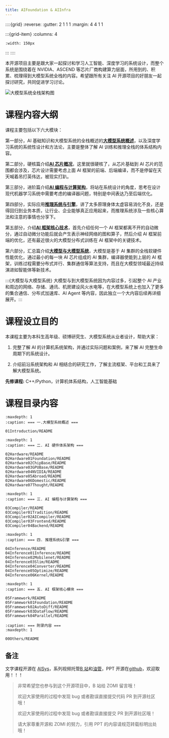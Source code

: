 ```yaml
---
title: AIFoundation & AIInfra 
---
```


::::{grid}
:reverse:
:gutter: 2 1 1 1
:margin: 4 4 1 1

:::{grid-item}
:columns: 4

```{image} ./_static/logo-square.svg
:width: 150px
```
:::
::::

本开源项目主要是跟大家一起探讨和学习人工智能、深度学习的系统设计，而整个系统是围绕着在 NVIDIA、ASCEND 等芯片厂商构建算力层面，所用到的、积累、梳理得到大模型系统全栈的内容。希望跟所有关注 AI 开源项目的好朋友一起探讨研究，共同促进学习讨论。

![大模型系统全栈架构图](images/01Introduction/03Architecture03.png)

# 课程内容大纲

课程主要包括以下六大模块：

第一部分，AI 基础知识和大模型系统的全栈概述的[<u>**大模型系统概述**</u>](./01Introduction/README.md)，以及深度学习系统的系统性设计和方法论，主要是整体了解 AI 训练和推理全栈的体系结构内容。

第二部分，硬核篇介绍[<u>**AI 芯片概况**</u>](./02Hardware/README.md)，这里就很硬核了，从芯片基础到 AI 芯片的范围都会涉及，芯片设计需要考虑上面 AI 框架的前端、后端编译，而不是停留在天天喊着吊打英伟达，被现实打趴。

第三部分，进阶篇介绍[<u>**AI 编程与计算架构**</u>](./03Compiler/README.md)，将站在系统设计的角度，思考在设计现代机器学习系统中需要考虑的编译器问题，特别是中间表达乃至后端优化。

第四部分，实际应用[<u>**推理系统与引擎**</u>](./04Inference/README.md)，讲了太多原理身体太虚容易消化不良，还是得回归到业务本质，让行业、企业能够真正应用起来，而推理系统涉及一些核心算法和注意的事情也分享下。

第五部分，介绍[<u>**AI 框架核心技术**</u>](./05Framework/README.md)，首先介绍任何一个 AI 框架都离不开的自动微分，通过自动微分功能后就会产生表示神经网络的图和算子，然后介绍 AI 框架前端的优化，还有最近很火的大模型分布式训练在 AI 框架中的关键技术。

第六部分，汇总篇介绍<u>**大模型与大模型系统**</u>，大模型是基于 AI 集群的全栈软硬件性能优化，通过最小的每一块 AI 芯片组成的 AI 集群，编译器使能到上层的 AI 框架，训练过程需要分布式并行、集群通信等算法支持，而且在大模型领域最近持续演进如智能体等新技术。

:::{大模型与大模型系统} 大模型与到大模型系统因为内容过多，引起整个 AI 产业和周边的网络、存储、通讯、机房建设风火水电等，在大模型系统上也加入了更多的集合通信、分布式加速库、AI Agent 等内容，因此独立一个大内容后续再详细展开。:::

# 课程设立目的

本课程主要为本科生高年级、硕博研究生、大模型系统从业者设计，帮助大家：

1. 完整了解 AI 的计算机系统架构，并通过实际问题和案例，来了解 AI 完整生命周期下的系统设计。

2. 介绍前沿系统架构和 AI 相结合的研究工作，了解主流框架、平台和工具来了解大模型系统。

**先修课程:** C++/Python，计算机体系结构，人工智能基础

# 课程目录内容

<!-- ## 一.大模型系统概述 -->

```{toctree}
:maxdepth: 1
:caption: === 一.大模型系统概述 ===

01Introduction/README
```

<!-- ## 二. AI 硬件体系架构 -->

```{toctree}
:maxdepth: 1
:caption: === 二. AI 硬件体系架构 ===

02Hardware/README
02Hardware01Foundation/README
02Hardware02ChipBase/README
02Hardware03GPUBase/README
02Hardware04NVIDIA/README
02Hardware05Abroad/README
02Hardware06Domestic/README
02Hardware07Thought/README
```

<!-- ## 三. AI 编程与计算架构 -->

```{toctree}
:maxdepth: 1
:caption: === 三. AI 编程与计算架构 ===

03Compiler/README
03Compiler01Tradition/README
03Compiler02AICompiler/README
03Compiler03Frontend/README
03Compiler04Backend/README
```

<!-- ## 四. 推理系统&引擎 -->

```{toctree}
:maxdepth: 1
:caption: === 四. 推理系统&引擎 ===

04Inference/README
04Inference01Inference/README
04Inference02Mobilenet/README
04Inference03Slim/README
04Inference04Converter/README
04Inference05Optimize/README
04Inference06Kernel/README
```

<!-- ## 五. AI 框架核心模块 -->

```{toctree}
:maxdepth: 1
:caption: === 五. AI 框架核心模块 ===

05Framework/README
05Framework01Foundation/README
05Framework02AutoDiff/README
05Framework03DataFlow/README
05Framework04Parallel/README
```

<!-- ## 附录内容 -->

```{toctree}
:caption: === 附录内容 ===
:maxdepth: 1

00Others/README
```

## 备注

文字课程开源在 [AISys](https://chenzomi12.github.io/)，系列视频托管[B 站](https://space.bilibili.com/517221395)和[油管](https://www.youtube.com/@ZOMI666/videos)，PPT 开源在[github](https://github.com/chenzomi12/AIFoundation)，欢迎取用！！！

> 非常希望您也参与到这个开源项目中，B 站给 ZOMI 留言哦！
> 
> 欢迎大家使用的过程中发现 bug 或者勘误直接提交代码 PR 到开源社区哦！
>
> 欢迎大家使用的过程中发现 bug 或者勘误直接提交 PR 到开源社区哦！
>
> 请大家尊重开源和 ZOMI 的努力，引用 PPT 的内容请规范转载标明出处哦！